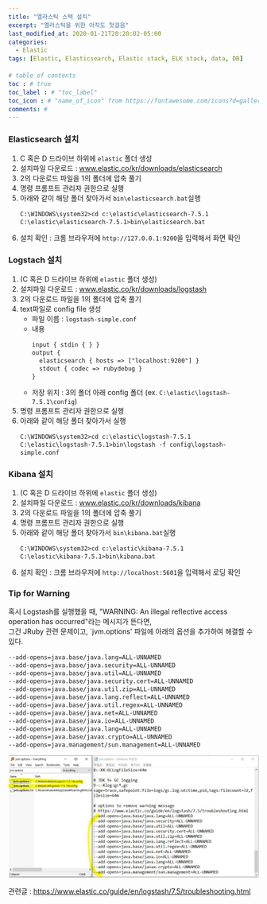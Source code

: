 ```yaml
---
title: "엘라스틱 스택 설치"
excerpt: "엘라스틱을 위한 아직도 첫걸음"
last_modified_at: 2020-01-21T20:20:02-05:00
categories:
  - Elastic
tags: [Elastic, Elasticsearch, Elastic stack, ELK stack, data, DB]

# table of contents
toc : # true
toc_label : # "toc_label"
toc_icon : # "name_of_icon" from https://fontawesome.com/icons?d=gallery&s=solid&m=free
comments: # 
---
```


### Elasticsearch 설치
1. C 혹은 D 드라이브 하위에 `elastic`  폴더 생성
2. 설치파일 다운로드 : www.elastic.co/kr/downloads/elasticsearch
3. 2의 다운로드 파일을 1의 폴더에 압축 풀기
4. 명령 프롬프트 관리자 권한으로 실행
5. 아래와 같이 해당 폴더 찾아가서 `bin\elasticsearch.bat`실행
   ```
   C:\WINDOWS\system32>cd c:\elastic\elasticsearch-7.5.1
   C:\elastic\elasticsearch-7.5.1>bin\elasticsearch.bat
   ```
5. 설치 확인 : 크롬 브라우저에 `http://127.0.0.1:9200`을 입력해서 화면 확인

   

### Logstach 설치
1. (C 혹은 D 드라이브 하위에 `elastic`  폴더 생성)
2. 설치파일 다운로드 : www.elastic.co/kr/downloads/logstash
3. 2의 다운로드 파일을 1의 폴더에 압축 풀기
4. text파일로 config file 생성
   - 파일 이름 : `logstash-simple.conf`
   - 내용
     ```
     input { stdin { } }
     output {
       elasticsearch { hosts => ["localhost:9200"] }
       stdout { codec => rubydebug }
     }
     ```
   - 저장 위치 : 3의 폴더 아래 config 폴더 (ex. `C:\elastic\logstash-7.5.1\config`)
5. 명령 프롬프트 관리자 권한으로 실행
6. 아래와 같이 해당 폴더 찾아가서 실행
   ```
   C:\WINDOWS\system32>cd c:\elastic\logstash-7.5.1
   C:\elastic\logstash-7.5.1>bin\logstash -f config\logstash-simple.conf
   ```



###  Kibana 설치
1. (C 혹은 D 드라이브 하위에 `elastic`  폴더 생성)
2. 설치파일 다운로드 : www.elastic.co/kr/downloads/kibana
3. 2의 다운로드 파일을 1의 폴더에 압축 풀기
4. 명령 프롬프트 관리자 권한으로 실행
5. 아래와 같이 해당 폴더 찾아가서 `bin\kibana.bat`실행
   ```
   C:\WINDOWS\system32>cd c:\elastic\kibana-7.5.1
   C:\elastic\kibana-7.5.1>bin\kibana.bat
   ```
5. 설치 확인 : 크롬 브라우저에 `http://localhost:5601`을 입력해서 로딩 확인

   

### Tip for Warning 
혹시 Logstash를 실행했을 때, "WARNING: An illegal reflective access operation has occurred"라는 메시지가 뜬다면,  
그건 JRuby 관련 문제이고, `jvm.options' 파일에 아래의 옵션을 추가하여 해결할 수 있다.
```
--add-opens=java.base/java.lang=ALL-UNNAMED
--add-opens=java.base/java.security=ALL-UNNAMED
--add-opens=java.base/java.util=ALL-UNNAMED
--add-opens=java.base/java.security.cert=ALL-UNNAMED
--add-opens=java.base/java.util.zip=ALL-UNNAMED
--add-opens=java.base/java.lang.reflect=ALL-UNNAMED
--add-opens=java.base/java.util.regex=ALL-UNNAMED
--add-opens=java.base/java.net=ALL-UNNAMED
--add-opens=java.base/java.io=ALL-UNNAMED
--add-opens=java.base/java.lang=ALL-UNNAMED
--add-opens=java.base/javax.crypto=ALL-UNNAMED
--add-opens=java.management/sun.management=ALL-UNNAMED
```
![how to fix warning](/assets/images/2020-01-21-Elastic_installation.JPG)

관련글 : https://www.elastic.co/guide/en/logstash/7.5/troubleshooting.html
